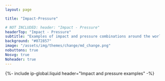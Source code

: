 ```yaml
---
layout: page

title: "Impact-Pressure"

# NOT INCLUDED: header: "Impact - Pressure"
headerTop: "Impact - Pressure"
subtitle: "Examples of impact and pressure combinations around the world. " 
background: "#072857"
image: "/assets/img/themes/change/md_change.png"
nobuttons: true
Nosvg: true
Noheader: true
---
```


{%-
include ip-global.liquid
header="Impact and pressure examples"
-%}
